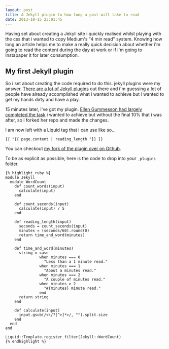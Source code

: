 ```yaml
---
layout: post
title: A Jekyll plugin to how long a post will take to read
date: 2013-10-15 23:01:45
---
```


Having set about creating a Jekyll site i quickly realised whilst playing with the css that i wanted to copy Medium's "4 min read" system. Knowing how long an article helps me to make a really quick decision about whether i'm going to read the content during the day at work or if i'm going to Instapaper it for later consumption.

## My first Jekyll plugin

So i set about creating the code required to do this. jekyll plugins were my answer. [There are a lot of Jekyll plugins](http://jekyllrb.com/docs/plugins/ "Jekyll plugins") out there and i'm guessing a lot of people have already accomplished what i wanted to achieve but i wanted to get my hands dirty and have a play.

15 minutes later, i've got my plugin. [Ellen Gummesson had largely completed the task](http://ellengummesson.com/blog/2013/01/31/wordcount-plugin-for-jekyll/ "Ellen Gummesson's Jekyll Word Count Plugin") i wanted to achieve but without the final 10% that i was after, so i forked her repo and made the changes.

I am now left with a Liquid tag that i can use like so…
    
    {{ "{{ page.content | reading_length "}} }}

You can checkout [my fork of the plugin over on Github](https://github.com/coolbox/jekyll-post-length "Jekyll post length plugin").

To be as explicit as possible, here is the code to drop into your `_plugins` folder.

    {% highlight ruby %}
    module Jekyll
      module WordCount
        def count_words(input)
          calculate(input)
        end

        def count_seconds(input)
          calculate(input) / 5
        end

        def reading_length(input)
          seconds = count_seconds(input)
          minutes = (seconds/60).round(0)
          return time_and_word(minutes)
        end

        def time_and_word(minutes)
          string = case
                   when minutes === 0
                     "Less than a 1 minute read."
                   when minutes === 1
                     "About a minutes read."
                   when minutes === 2
                     "A couple of minutes read."
                   when minutes > 2
                     "#{minutes} minute read."
                   end
          return string
        end

        def calculate(input)
          input.gsub(/<\/?[^>]*>/, "").split.size
        end
      end
    end

    Liquid::Template.register_filter(Jekyll::WordCount)
    {% endhighlight %}